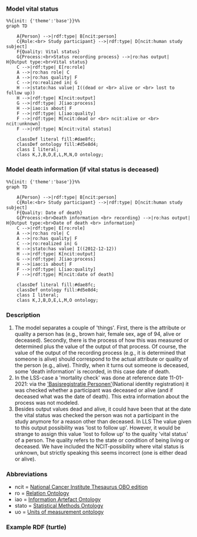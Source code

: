 ### Model vital status
```mermaid
%%{init: {'theme':'base'}}%%
graph TD
   
    A{Person} -->|rdf:type| B[ncit:person]
    C{Role:<br> Study participant} -->|rdf:type| D[ncit:human study subject]
    F{Quality: Vital status}
    G{Process:<br>Status recording process} -->|ro:has output| H{Output type:<br>Vital status}
    C -->|rdf:type| E[ro:role]
    A -->|ro:has role| C
    A -->|ro:has quality| F
    C -->|ro:realized in| G
    H -->|stato:has value| I((dead or <br> alive or <br> lost to follow up))
    H -->|rdf:type| K[ncit:output]
    G -->|rdf:type| J[iao:process]
    H -->|iao:is about| F
    F -->|rdf:type| L[iao:quality]
    F -->|rdf:type| M[ncit:dead or <br> ncit:alive or <br> ncit:unknown]
    F -->|rdf:type| N[ncit:vital status]
            
    classDef literal fill:#dae8fc;
    classDef ontology fill:#d5e8d4;
    class I literal;
    class K,J,B,D,E,L,M,N,O ontology;
 ```

### Model death information (if vital status is deceased)

```mermaid
%%{init: {'theme':'base'}}%%
graph TD
   
    A{Person} -->|rdf:type| B[ncit:person]
    C{Role:<br> Study participant} -->|rdf:type| D[ncit:human study subject]
    F{Quality: Date of death}
    G{Process:<br>Death information <br> recording} -->|ro:has output| H{Output type:<br>Date of death <br> information}
    C -->|rdf:type| E[ro:role]
    A -->|ro:has role| C
    A -->|ro:has quality| F
    C -->|ro:realized in| G
    H -->|stato:has value| I((2012-12-12))
    H -->|rdf:type| K[ncit:output]
    G -->|rdf:type| J[iao:process]
    H -->|iao:is about| F
    F -->|rdf:type| L[iao:quality]
    F -->|rdf:type| M[ncit:date of death]
            
    classDef literal fill:#dae8fc;
    classDef ontology fill:#d5e8d4;
    class I literal;
    class K,J,B,D,E,L,M,O ontology;
 ```

### Description
1. The model separates a couple of 'things'. First, there is the attribute or quality a person has (e.g., brown hair, female sex, age of 94, alive or deceased). Secondly, there is the process of how this was measured or determined plus the value of the output of that process. Of course, the value of the output of the recording process (e.g., it is determined that someone is alive) should correspond to the actual attribute or quality of the person (e.g., alive). Thirdly, when it turns out someone is deceased, some 'death information' is recorded, in this case date of death.
2. In the LSS-case a 'mortality check' was done at reference date 11-01-2021: via the ['Basisregistratie Personen'](https://www.rvig.nl/brp)(National identity registration) it was checked whether a participant was deceased or alive (and if deceased what was the date of death). This extra information about the process was not modeled.
3. Besides output values dead and alive, it could have been that at the date the vital status was checked the person was not a participant in the study anymore for a reason other than deceased. In LLS The value given to this output possibility was 'lost to follow up'. However, it would be strange to assign this value 'lost to follow up' to the quality 'vital status' of a person. The quality refers to the state or condition of being living or deceased. We have included the NCIT-possibility where vital status is unknown, but strictly speaking this seems incorrect (one is either dead or alive).

### Abbreviations
* ncit = [National Cancer Institute Thesaurus OBO edition](https://ontobee.org/ontology/ncit)
* ro = [Relation Ontology](https://ontobee.org/ontology/RO)
* iao = [Information Artefact Ontology](https://ontobee.org/ontology/IAO)
* stato = [Statistical Methods Ontology](https://ontobee.org/ontology/STATO)
* uo = [Units of measurement ontology](https://ontobee.org/ontology/UO)

### Example RDF (turtle)